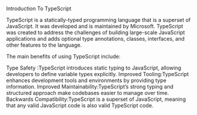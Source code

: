 Introduction To TypeScript

TypeScript is a statically-typed programming language that is a superset of JavaScript. It was developed and is maintained by Microsoft. TypeScript was created to address the challenges of building large-scale JavaScript applications and adds optional type annotations, classes, interfaces, and other features to the language.

The main benefits of using TypeScript include:

Type Safety :TypeScript introduces static typing to JavaScript, allowing developers to define variable types explicitly.
Improved Tooling:TypeScript enhances development tools and environments by providing type information.
Improved Maintainability:TypeScript’s strong typing and structured approach make codebases easier to manage over time.
Backwards Compatibility:TypeScript is a superset of JavaScript, meaning that any valid JavaScript code is also valid TypeScript code.
